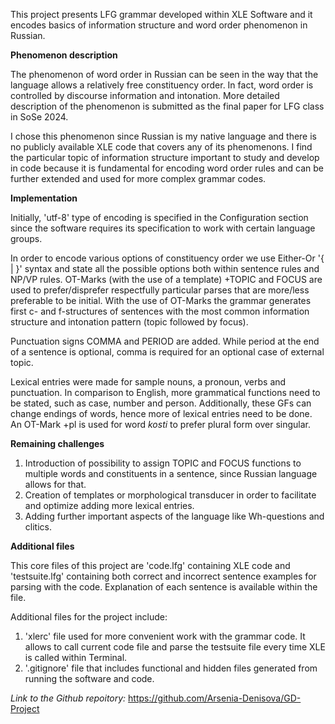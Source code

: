 
This project presents LFG grammar developed within XLE Software and it encodes basics of information structure and word order phenomenon in Russian.

**Phenomenon description**

The phenomenon of word order in Russian can be seen in the way that the language allows a relatively free constituency order. In fact, word order is controlled by discourse information and intonation. More detailed description of the phenomenon is submitted as the final paper for LFG class in SoSe 2024. 

I chose this phenomenon since Russian is my native language and there is no publicly available XLE code that covers any of its phenomenons. I find the particular topic of information structure important to study and develop in code because it is fundamental for encoding word order rules and can be further extended and used for more complex grammar codes.

**Implementation**

Initially, 'utf-8' type of encoding is specified in the Configuration section since the software requires its specification to work with certain language groups.

In order to encode various options of constituency order we use Either-Or '{ | }' syntax and state all the possible options both within sentence rules and NP/VP rules. OT-Marks (with the use of a template) +TOPIC and FOCUS are used to prefer/disprefer respectfully particular parses that are more/less preferable to be initial. With the use of OT-Marks the grammar generates first c- and f-structures of sentences with the most common information structure and intonation pattern (topic followed by focus). 

Punctuation signs COMMA and PERIOD are added. While period at the end of a sentence is optional, comma is required for an optional case of external topic.

Lexical entries were made for sample nouns, a pronoun, verbs and punctuation. In comparison to English, more grammatical functions need to be stated, such as case, number and person. Additionally, these GFs can change endings of words, hence more of lexical entries need to be done. An OT-Mark +pl is used for word _kosti_ to prefer plural form over singular.

**Remaining challenges**

 1. Introduction of possibility to assign TOPIC and FOCUS functions to multiple words and constituents in a sentence, since Russian language allows for that.
 2. Creation of templates or morphological transducer in order to facilitate and optimize adding more lexical entries.
 3. Adding further important aspects of the language like Wh-questions and clitics. 

**Additional files**

This core files of this project are 'code.lfg' containing XLE code and 'testsuite.lfg' containing both correct and incorrect sentence examples for parsing with the code. Explanation of each sentence is available within the file. 

Additional files for the project include:

 1. 'xlerc' file used for more convenient work with the grammar code. It allows to call current code file and parse the testsuite file every time XLE is called within Terminal.
 2. '.gitignore' file that includes functional and hidden files generated from running the software and code.

_Link to the Github repoitory:_ https://github.com/Arsenia-Denisova/GD-Project